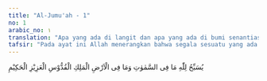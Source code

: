 ```yaml
---
title: "Al-Jumu'ah - 1"
no: 1
arabic_no: ١
translation: "Apa yang ada di langit dan apa yang ada di bumi senantiasa bertasbih kepada Allah. Maharaja, Yang Mahasuci, Yang Mahaperkasa, Mahabijaksana."
tafsir: "Pada ayat ini Allah menerangkan bahwa segala sesuatu yang ada di langit dan di bumi baik yang bernyawa maupun tidak, benda keras ataupun cair, pepohonan, dan sebagainya, bertasbih kepada Allah, menyucikan-Nya dari hal-hal yang tidak wajar, seperti sifat-sifat kekurangan dan sebagainya. Setiap kita melihat dan memandang kepada apa yang ada di bumi dan di langit, semuanya itu menunjukkan kepada kita atas keesaan penciptanya yaitu Allah dan kebesaran kekuasaan-Nya. Ini sejalan dengan firman Allah:\n\nDan tidak ada sesuatu pun melainkan bertasbih dengan memuji-Nya. (al-Isra'/17: 44)\n\nAyat pertama ini ditutup dengan satu ketegasan bahwa Allah itu merajai segala apa yang ada di bumi dan di langit, bertasbih kepada-Nya dengan kehendak-Nya berdasarkan kekuasaan dan kebijaksanaan-Nya, suci dari segala yang tidak layak dan tidak sesuai dengan ketinggian dan kesempurnaan-Nya. Tuhan Yang Mahaperkasa, menundukkan segala makhluk-Nya dengan kekuasaan-Nya. Mahabijaksana dalam mengatur hal ihwal mereka. Dialah yang lebih mengetahui kemaslahatan mereka, yang akan membawa mereka kepada kebahagiaan di dunia dan di akhirat."
---
```


يُسَبِّحُ لِلّٰهِ مَا فِى السَّمٰوٰتِ وَمَا فِى الْاَرْضِ الْمَلِكِ الْقُدُّوْسِ الْعَزِيْزِ الْحَكِيْمِ 
